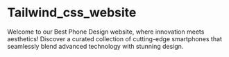 # Tailwind_css_website
Welcome to our Best Phone Design website, where innovation meets aesthetics! Discover a curated collection of cutting-edge smartphones that seamlessly blend advanced technology with stunning design. 
